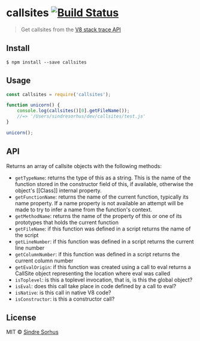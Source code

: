 # callsites [![Build Status](https://travis-ci.org/sindresorhus/callsites.svg?branch=master)](https://travis-ci.org/sindresorhus/callsites)

> Get callsites from the [V8 stack trace API](https://github.com/v8/v8/wiki/Stack-Trace-API)


## Install

```
$ npm install --save callsites
```


## Usage

```js
const callsites = require('callsites');

function unicorn() {
	console.log(callsites()[0].getFileName());
	//=> '/Users/sindresorhus/dev/callsites/test.js'
}

unicorn();
```

## API

Returns an array of callsite objects with the following methods:

- `getTypeName`: returns the type of this as a string. This is the name of the function stored in the constructor field of this, if available, otherwise the object's [[Class]] internal property.
- `getFunctionName`: returns the name of the current function, typically its name property. If a name property is not available an attempt will be made to try to infer a name from the function's context.
- `getMethodName`: returns the name of the property of this or one of its prototypes that holds the current function
- `getFileName`: if this function was defined in a script returns the name of the script
- `getLineNumber`: if this function was defined in a script returns the current line number
- `getColumnNumber`: if this function was defined in a script returns the current column number
- `getEvalOrigin`: if this function was created using a call to eval returns a CallSite object representing the location where eval was called
- `isToplevel`: is this a toplevel invocation, that is, is this the global object?
- `isEval`: does this call take place in code defined by a call to eval?
- `isNative`: is this call in native V8 code?
- `isConstructor`: is this a constructor call?


## License

MIT © [Sindre Sorhus](http://sindresorhus.com)
